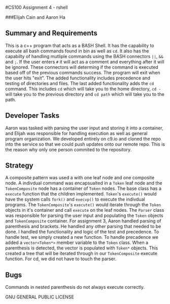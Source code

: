 #CS100 Assignment 4 - rshell

###Elijah Cain and Aaron Ha

## Summary and Requirements
This is a c++ program that acts as a BASH Shell. It has the capability to execute all bash commands
found in bin as well as `cd`. It also has the capabilty of handling mutliple commands using 
the BASH connectors ```||```, ```&&``` and ```;```. If the user enters `#` it will act as a comment and everything after it will be ignored. These connectors will determing if the command is executed based off
of the previous commands success. The program will exit when the user hits "exit". The added functionality includes precedence and testing 
of directories and files. The last added functionality adds the `cd` command. This includes `cd` which will take you to the home directory, `cd -` 
will take you to the previous directory and `cd path` which will take you to the path. 

## Developer Tasks 
Aaron was tasked with parsing the user input and storing it into a container, and Elijah was responsible for handling execution as well as general program organization. We developed entirely on c9.io and cloned the repo into the service so that we could push updates onto our remote repo. This is the reason why only one person commited to the repository. 

## Strategy
A composite pattern was used a with one leaf node and one composite node. A indivdual command was encapsualted in a `Token` leaf node and the `TokenComposite` node has a container of `Token` nodes. The base class has a `execute` function that the children implemented. `Token`'s `execute()` would have the system calls `fork()` and `execvp()` to execute the indivdual programs. The `TokenComposite`'s `execute()` would iterate through the `Token` objects in it's container and call `execute` on the leaf nodes. The `Parser` class was responsible for parsing the user input and populating the `Token` objects and `TokenComposite` container.
For assignment 3, Aaron handled parsing of parenthesis and brackets. He handled any other parsing that needed to be done. I handled the 
functionality and logic of the test and precedence. To handle test, we simply created a new function. To handle precadence we added a `vector<Token*>` member variable to the `Token` class. When a parenthesis is detected, the vector is populated with `Token*` objects. This created a tree that will be iterated through in our `TokenComposite` execute function. 
For cd, we did not have to touch the parser. 
## Bugs

Commands in nested parenthesis do not always execute correctly. 

GNU GENERAL PUBLIC LICENSE

